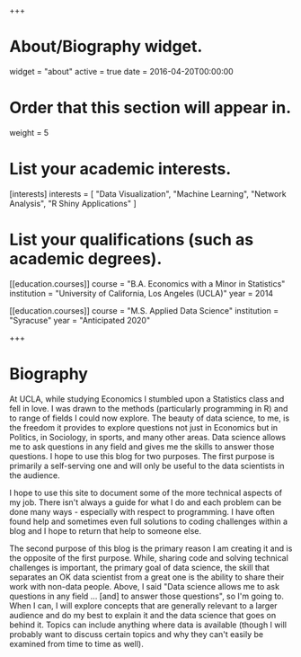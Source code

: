 +++
# About/Biography widget.
widget = "about"
active = true
date = 2016-04-20T00:00:00

# Order that this section will appear in.
weight = 5

# List your academic interests.
[interests]
  interests = [
    "Data Visualization",
    "Machine Learning",
    "Network Analysis",
    "R Shiny Applications"
  ]

# List your qualifications (such as academic degrees).
[[education.courses]]
  course = "B.A. Economics with a Minor in Statistics"
  institution = "University of California, Los Angeles (UCLA)"
  year = 2014

[[education.courses]]
  course = "M.S. Applied Data Science"
  institution = "Syracuse"
  year = "Anticipated 2020"
 
+++

# Biography

At UCLA, while studying Economics I stumbled upon a Statistics class and fell in love. I was drawn to the methods (particularly programming in R) and to range of fields I could now explore. The beauty of data science, to me, is the freedom it provides to explore questions not just in Economics but in Politics, in Sociology, in sports, and many other areas. Data science allows me to ask questions in any field and gives me the skills to answer those questions. I hope to use this blog for two purposes. The first purpose is primarily a self-serving one and will only be useful to the data scientists in the audience. 

I hope to use this site to document some of the more technical aspects of my job. There isn't always a guide for what I do and each problem can be done many ways - especially with respect to programming. I have often found help and sometimes even full solutions to coding challenges within a blog and I hope to return that help to someone else.

The second purpose of this blog is the primary reason I am creating it and is the opposite of the first purpose. While, sharing code and solving technical challenges is important, the primary goal of data science, the skill that separates an OK data scientist from a great one is the ability to share their work with non-data people. Above, I said "Data science allows me to ask questions in any field ... [and] to answer those questions", so I'm going to. When I can, I will explore concepts that are generally relevant to a larger audience and do my best to explain it and the data science that goes on behind it. Topics can include anything where data is available (though I will probably want to discuss certain topics and why they can't easily be examined from time to time as well). 